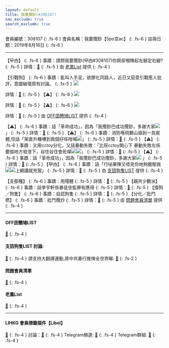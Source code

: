 ```yaml
---
layout: default
title: 我要攬鈔(#308107)
nav_exclude: true
search_exclude: true
---
```


會員編號：308107
{: .fs-6 }
會員名稱：我要攬鈔【5po空ac】
{: .fs-6 }
註冊日期：2019年8月16日
{: .fs-6 }

---

<div class="code-example" markdown="1">

【曱甴】
{: .fs-6 }
事蹟：請問我要攬鈔(曱甴#308107)你屙尿嗰陣起左腳定右腳?
{: .fs-5 }
詳情：[🔗](https://lih.kg/2509419)
{: .fs-5 }
由 [老鳳List](#老鳳list) 提供
{: .fs-4 }

</div>
<div class="code-example" markdown="1">

【引戰狗】
{: .fs-6 }
事蹟：亂叫人手足，欲膠化同路人，近日又惡意引戰惹人批評，意圖破壞原有討論。
{: .fs-5 }
![](https://filedn.eu/l9Hq1YKLkJ4m0VSXcdcfUaJ/LIHKG_on99/on9_jai/308107/308107.1_.png)


詳情：[🔗](https://lih.kg/aMQsKkV)
{: .fs-5 }
【⚠️】
{: .fs-6 }
![](https://filedn.eu/l9Hq1YKLkJ4m0VSXcdcfUaJ/LIHKG_on99/on9_jai/308107/308107.2_.png)


詳情：[🔗](https://lih.kg/aNzapMV)
{: .fs-5 }
【⚠️】
{: .fs-6 }
![](https://filedn.eu/l9Hq1YKLkJ4m0VSXcdcfUaJ/LIHKG_on99/on9_jai/308107/308107.3_.png)


詳情：[🔗](https://lih.kg/aNODPxV)
{: .fs-5 }
由 [OFF囝戇鳩LIST](#off囝戇鳩list) 提供
{: .fs-4 }

</div>
<div class="code-example" markdown="1">

【⚠️】
{: .fs-6 }
事蹟：話「革命成功」，因為「我攬鈔巴成功攬鈔，多謝大家![](https://cdn.lihkg.com/assets/faces/cow/gold.gif) 」
{: .fs-5 }
詳情：[🔗](https://lih.kg/2470418)
{: .fs-5 }
【⚠️】
{: .fs-6 }
事蹟：消防喺飛鵝山搵到一具屍體,佢話「架直升機嘈到我個仔係咁喊![](https://cdn.lihkg.com/assets/faces/pig/nope.gif)」
{: .fs-5 }
詳情：[🔗](https://lih.kg/gRxpzT)
{: .fs-5 }
【⚠️】
{: .fs-6 }
事蹟：又用cctoy分化，又話暴動失敗：「比班cctoy開心下
暴動失敗左係要搵地方發泄下，谷住谷住會死㗎![](https://cdn.lihkg.com/assets/faces/dog/hehe.gif)![](https://cdn.lihkg.com/assets/faces/dog/hehe.gif)」
{: .fs-5 }
詳情：[🔗](https://lih.kg/hcJNiT)
{: .fs-5 }
【⚠️】
{: .fs-6 }
事蹟：話「革命成功」，因為「我攬鈔巴成功攬鈔，多謝大家![](https://cdn.lihkg.com/assets/faces/cow/gold.gif) 」
{: .fs-5 }
詳情：[🔗](https://lih.kg/2470418)
{: .fs-5 }
【曱甴】
{: .fs-6 }
事蹟：話「行咇果陣又唔見你地夠膽郁我![](https://cdn.lihkg.com/assets/faces/dog/hehe.gif)![](https://cdn.lihkg.com/assets/faces/dog/hehe.gif)上網講就兇狠」
{: .fs-5 }
詳情：[🔗](https://lih.kg/aPbuixV)
{: .fs-5 }
由 [支囝狗隻LIST](#支囝狗隻list-討論) 提供
{: .fs-4 }

</div>
<div class="code-example" markdown="1">

【支那種】
{: .fs-6 }
事蹟：用殘體
{: .fs-5 }
詳情：[🔗](https://lih.kg/hCygET)
{: .fs-5 }
【親共少數派】
{: .fs-6 }
事蹟：話李宇軒係暴徒坐監罪有應得
{: .fs-5 }
詳情：[🔗](https://lih.kg/aQJeKpV)
{: .fs-5 }
【撐狗／狗隻】
{: .fs-6 }
事蹟：自認狗隻
{: .fs-5 }
詳情：[🔗](https://lih.kg/aPbuixV)
{: .fs-5 }
【分化／批鬥撚】
{: .fs-6 }
事蹟：批鬥攬炒
{: .fs-5 }
詳情：[🔗](https://lih.kg/2470418)
{: .fs-5 }
由 [問題會員清單](#問題會員清單) 提供
{: .fs-4 }

</div>

---

#### OFF囝戇鳩LIST
[🔗](https://bit.ly/lihkg_on9_list)
{: .fs-4 }
#### 支囝狗隻LIST 討論: 
[🔗](https://lih.kg/2908480)
{: .fs-4 }
請支持大翻譯運動,將中共暴行推俾全世界睇: [🔗](https://twitter.com/tgtm_official)
{: .fs-2 }
#### 問題會員清單
[🔗](https://github.com/V4KFDgEw8T/rccnmlhnzv)
{: .fs-4 }
#### 老鳳List
[🔗](https://lihkg.com/thread/2808424)
{: .fs-4 }

---

#### LIHKG 會員標籤插件【Libel】
[🔗](https://kitce.github.io/libel)
{: .fs-4 }
討論：[🔗](https://lih.kg/2841778)
{: .fs-4 }
Telegram頻道: [🔗](https://t.me/LibelOfficialChannel)
{: .fs-4 }
Telegram群組: [🔗](https://t.me/LibelOfficialGroup)
{: .fs-4 }
